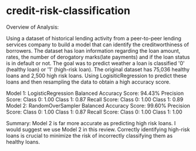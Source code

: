 # credit-risk-classification

Overview of Analysis:

Using a dataset of historical lending activity from a peer-to-peer lending services company to build a model that can identify the creditworthiness of borrowers. 
The dataset has loan information regarding the loan amount, rates, the number of derogatory marks(late payments) and if the loan status is in default or not. The goal was to predict weather a loan is classified  '0' (healthy loan) or '1' (high-risk loan). The original dataset has 75,036 healthy loans and 2,500 high risk loans. Using LogisiticRegression to predict these loans and then resampling the data to obtain a high accuracy score.

  Model 1: LogisticRegression
        Balanced Accuracy Score: 94.43%
        Precision Score: 
          Class 0: 1.00
          Class 1: 0.87
        Recall Score:
          Class 0: 1.00
          Class 1: 0.89   
  Model 2: RandomOverSampler
        Balanced Accuracy Score: 99.60%
        Precision Score: 
          Class 0: 1.00
          Class 1: 0.87
        Recall Score:
          Class 0: 1.00
          Class 1: 1.00
          
  Summary:
 Model 2 is far more accurate as predicting high risk loans. I would suggest we use Model 2 in this review.
 Correctly identifying high-risk loans is crucial to minimize the risk of incorrectly classifying them as healthy loans.
 
